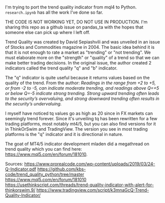I'm trying to port the trend quality indicator from mql4 to Python.  `research.ipynb` has all the work I've done so far.

THE CODE IS NOT WORKING YET, DO NOT USE IN PRODUCTION.  I'm sharing this repo as a github issue on pandas_ta with the hopes that someone else can pick up where I left off.

Trend Quality was created by David Sepiashvili and was unveiled in an issue of Stocks and Commodities magazine in 2004.
The basic idea behind it is that it is not enough to rate a market as "trending" or "not trending". We must elaborate more on the "strength" or "quality" of a trend so that we can make better trading decisions. In the original issue, the author created 2 indicators called the trend quality "q" and "b" indicator. 

The "q" indicator is quite useful because it returns values based on the quality of the trend. From the author:
*Readings in the range from +2 to +5, or from -2 to -5, can indicate moderate trending, and readings above Q=+5 or below Q=-5 indicate strong trending. Strong upward trending often leads to the security’s overvaluing, and strong downward trending often results in the security’s undervaluing.*

I myself have noticed tq values go as high as 20 since in FX markets can seemingly trend forever.
Since it's unveiling tq has been rewritten for a few trading platforms, most notably mt4/5, but you can also find versions for it in ThinkOrSwim and TradingView. The version you see in most trading platforms is the "q" indicator and it is directional in nature.

The goat of MT4/5 indicator development mladen did a megathread on trend quality which you can find here: https://www.mql5.com/en/forum/181010.

Sources:
https://www.prorealcode.com/wp-content/uploads/2019/03/24-Q-Indicator.pdf
https://github.com/kbs-code/trend_quality_python/tree/master
https://www.mql5.com/en/forum/181010
https://usethinkscript.com/threads/trend-quality-indicator-with-alert-for-thinkorswim.9/
https://www.tradingview.com/script/k3mnaGcQ-Trend-Quality-Indicator/

